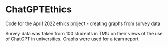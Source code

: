 # ChatGPTEthics
Code for the April 2022 ethics project - creating graphs from survey data

Survey data was taken from 100 students in TMU on their views of the use of ChatGPT in universities.
Graphs were used for a team report.
